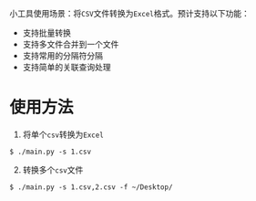 小工具使用场景：将`CSV`文件转换为`Excel`格式。预计支持以下功能：

- 支持批量转换
- 支持多文件合并到一个文件
- 支持常用的分隔符分隔
- 支持简单的关联查询处理


# 使用方法

1. 将单个`csv`转换为`Excel`

```
$ ./main.py -s 1.csv
```

2. 转换多个`csv`文件

```
$ ./main.py -s 1.csv,2.csv -f ~/Desktop/
```